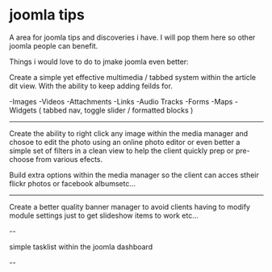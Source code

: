 joomla tips
===========

A area for joomla tips and discoveries i have. I will pop them here so other joomla people can benefit.

Things i would love to do to jmake joomla even better:

Create a simple yet effective multimedia / tabbed system within the article dit view. With the ability to keep adding feilds for.

-Images
-Videos
-Attachments
-Links
-Audio Tracks
-Forms
-Maps
-Widgets ( tabbed nav, toggle slider / formatted blocks )

---

Create the ability to right click any image within the media manager and chosoe to edit the photo using an online photo editor or even better a simple set of filters in a clean view to help the client quickly prep or pre-choose from various efects.

Build extra options within the media manager so the client can acces stheir flickr photos or facebook albumsetc...

---

Create a better quality banner manager to avoid clients having to modify module settings just to get slideshow items to work etc...

-- 

simple tasklist within the joomla dashboard

--



